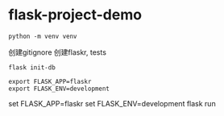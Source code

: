 # flask-project-demo

```
python -m venv venv
```

创建gitignore
创建flaskr, tests

```shell
flask init-db
```

```shell
export FLASK_APP=flaskr
export FLASK_ENV=development
```

set FLASK_APP=flaskr
set FLASK_ENV=development
flask run